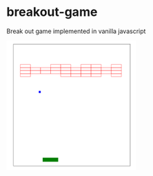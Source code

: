 # breakout-game
Break out game implemented in vanilla javascript


<img src="assets/screenshot.png" height=300 width=300>
